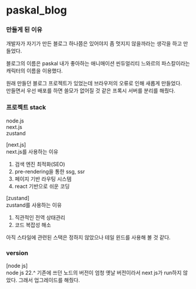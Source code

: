 # paskal_blog

### 만들게 된 이유  
개발자가 자기가 만든 블로그 하나쯤은 있어야지 좀 멋지지 않을까라는 생각을 하고 만들었다.  
  
블로그의 이름은 paskal 내가 좋아하는 애니매이션 씬듀얼리티 느와르의 파스칼이라는 캐릭터의 이름을 이용했다.   
  
원래 만들던 블로그 프로젝트가 있었는데 브라우저의 오류로 인해 새롭게 만들었다.  
만들면서 우선 배포를 하면 쓸모가 없어질 것 같은 프록시 서버를 분리를 해줬다.  
  
  
### 프로젝트 stack  
node.js  
next.js  
zustand  
  
[next.js]  
  next.js를 사용하는 이유  
  1. 검색 엔진 최적화(SEO)  
  2. pre-rendering을 통한 ssg, ssr  
  3. 페이지 기반 라우팅 시스템  
  4. react 기반으로 쉬운 코딩  
  
[zustand]  
  zustand를 사용하는 이유  
  1. 직관적인 전역 상태관리  
  2. 코드 복잡성 해소  
  
아직 스타일에 관련된 스택은 정하지 않았으나 테일 윈드를 사용해 볼 것 같다.  

### version
[node js]  
  node js 22.^
  기존에 쓰던 노드의 버전이 엄청 옛날 버전이라서 next js가 run하지 않았다. 그래서 업그레이드를 해줬다.


